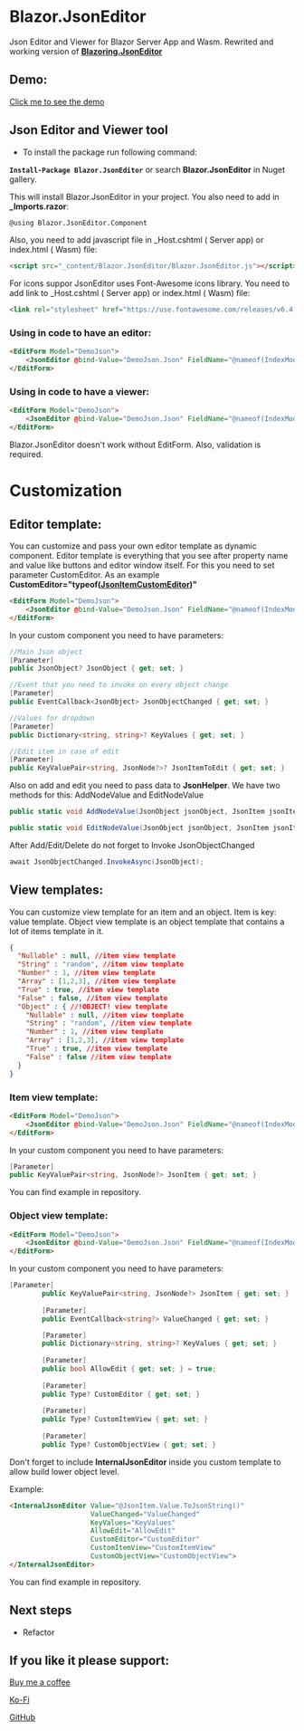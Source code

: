 # Blazor.JsonEditor
Json Editor and Viewer for Blazor Server App and Wasm. Rewrited and working version of **[Blazoring.JsonEditor](https://github.com/vmakharashvili/Blazoring-JsonEditor)** 

## Demo:

[Click me to see the demo](https://66546b0fe74ef3008ca00fd0--cool-pasca-c1252e.netlify.app/)

## Json Editor and Viewer tool

* To install the package run following command:

**`Install-Package Blazor.JsonEditor`**
or search **Blazor.JsonEditor** in Nuget gallery.

This will install Blazor.JsonEditor in your project. You also need to add in **_Imports.razor**:
```html
@using Blazor.JsonEditor.Component
```
Also, you need to add javascript file in _Host.cshtml ( Server app) or index.html ( Wasm)  file:

```html
<script src="_content/Blazor.JsonEditor/Blazor.JsonEditor.js"></script>
```
For icons suppor JsonEditor uses Font-Awesome icons library. You need to add link to _Host.cshtml ( Server app) or index.html ( Wasm) file:
```html
<link rel="stylesheet" href="https://use.fontawesome.com/releases/v6.4.2/css/all.css">
```

### Using in code to have an editor:

```html
<EditForm Model="DemoJson">
    <JsonEditor @bind-Value="DemoJson.Json" FieldName="@nameof(IndexModel.Json)" ValidationFor="@(() => DemoJson.Json)"></JsonEditor>
</EditForm>
```

### Using in code to have a viewer:

```html
<EditForm Model="DemoJson">
    <JsonEditor @bind-Value="DemoJson.Json" FieldName="@nameof(IndexModel.Json)" ValidationFor="@(() => DemoJson.Json)" AllowEdit="false"></JsonEditor>
</EditForm>
```

Blazor.JsonEditor doesn't work without EditForm. Also, validation is required.

# Customization

## Editor template:

You can customize and pass your own editor template as dynamic component. Editor template is everything that you see after property name and value like buttons and editor window itself. For this you need to set parameter CustomEditor. As an example **CustomEditor="typeof([JsonItemCustomEditor](https://github.com/joghyrt/Blazor.JsonEditor/tree/main/Blazor.JsonEditor.Demo/Component))"**

```html
<EditForm Model="DemoJson">
    <JsonEditor @bind-Value="DemoJson.Json" FieldName="@nameof(IndexModel.Json)" ValidationFor="@(() => DemoJson.Json)" CustomEditor="typeof(JsonItemCustomEditor)"></JsonEditor>
</EditForm>
```

In your custom component you need to have parameters:

```c#
//Main Json object
[Parameter] 
public JsonObject? JsonObject { get; set; }

//Event that you need to invoke on every object change
[Parameter] 
public EventCallback<JsonObject> JsonObjectChanged { get; set; }

//Values for dropdown
[Parameter] 
public Dictionary<string, string>? KeyValues { get; set; }

//Edit item in case of edit
[Parameter]
public KeyValuePair<string, JsonNode?>? JsonItemToEdit { get; set; }
```

Also on add and edit you need to pass data to **JsonHelper**. We have two methods for this: AddNodeValue and EditNodeValue

```c#
public static void AddNodeValue(JsonObject jsonObject, JsonItem jsonItem)

public static void EditNodeValue(JsonObject jsonObject, JsonItem jsonItem, string editPropertyName)
```

After Add/Edit/Delete do not forget to Invoke JsonObjectChanged

```c#
await JsonObjectChanged.InvokeAsync(JsonObject);
```

## View templates:

You can customize view template for an item and an object. Item is key: value template. Object view template is an object template that contains a lot of items template in it.

```json
{
  "Nullable" : null, //item view template
  "String" : "random", //item view template
  "Number" : 1, //item view template
  "Array" : [1,2,3], //item view template
  "True" : true, //item view template
  "False" : false, //item view template
  "Object" : { //!OBJECT! view template
    "Nullable" : null, //item view template
    "String" : "random", //item view template
    "Number" : 1, //item view template
    "Array" : [1,2,3], //item view template
    "True" : true, //item view template
    "False" : false //item view template
  }
}
```

### Item view template:

```html
<EditForm Model="DemoJson">
    <JsonEditor @bind-Value="DemoJson.Json" FieldName="@nameof(IndexModel.Json)" ValidationFor="@(() => DemoJson.Json)" CustomItemView="typeof(JsonItemCustomView)"></JsonEditor>
</EditForm>
```

In your custom component you need to have parameters:

```c#
[Parameter]
public KeyValuePair<string, JsonNode?> JsonItem { get; set; }
```

You can find example in repository.

### Object view template:

```html
<EditForm Model="DemoJson">
    <JsonEditor @bind-Value="DemoJson.Json" FieldName="@nameof(IndexModel.Json)" ValidationFor="@(() => DemoJson.Json)" CustomObjectView="typeof(JsonObjectCustomView)"></JsonEditor>
</EditForm>
```

In your custom component you need to have parameters:

```c#
[Parameter]
        public KeyValuePair<string, JsonNode?> JsonItem { get; set; }
        
        [Parameter]
        public EventCallback<string?> ValueChanged { get; set; }

        [Parameter]
        public Dictionary<string, string>? KeyValues { get; set; }
        
        [Parameter] 
        public bool AllowEdit { get; set; } = true;
        
        [Parameter] 
        public Type? CustomEditor { get; set; }
        
        [Parameter] 
        public Type? CustomItemView { get; set; }
        
        [Parameter] 
        public Type? CustomObjectView { get; set; }
```

Don't forget to include **InternalJsonEditor** inside you custom template to allow build lower object level.

Example:

```html
<InternalJsonEditor Value="@JsonItem.Value.ToJsonString()"
                    ValueChanged="ValueChanged"
                    KeyValues="KeyValues"
                    AllowEdit="AllowEdit"
                    CustomEditor="CustomEditor"
                    CustomItemView="CustomItemView"
                    CustomObjectView="CustomObjectView">
</InternalJsonEditor>
```

You can find example in repository.

## Next steps

- Refactor

## If you like it please support:

[Buy me a coffee](https://www.buymeacoffee.com/joghyrt)

[Ko-Fi](https://ko-fi.com/joghyrt)

[GitHub](https://github.com/sponsors/joghyrt)
